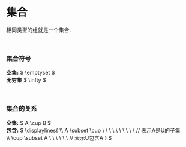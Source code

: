 
# 集合  
相同类型的组就是一个集合.  

&nbsp;  
### 集合符号  
**空集:** $ \emptyset $  
**无穷集** $ \infty $  

&nbsp;  
### 集合的关系  
**全集:** $ A \cup B $  
**包含:** $ \displaylines{ 
               \\\\
               A \subset \cup   \ \ \ \ \ \ \ \ \ \  // 表示A是U的子集  
               \\\\
               \cup \subset A   \ \ \ \ \ \   // 表示U包含A
            }
          $  



